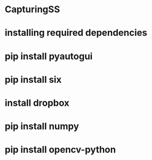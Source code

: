 # CapturingSS
# installing required dependencies
# pip install pyautogui
# pip install six
# install dropbox
# pip install numpy
# pip install opencv-python
